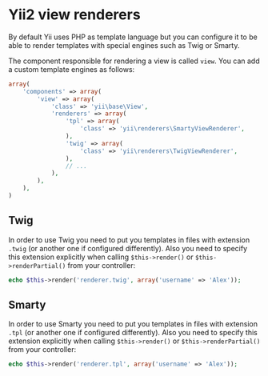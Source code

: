 Yii2 view renderers
===================

By default Yii uses PHP as template language but you can configure it to be able
to render templates with special engines such as Twig or Smarty.

The component responsible for rendering a view is called `view`. You can add
a custom template engines as follows:

```php
array(
	'components' => array(
		'view' => array(
			'class' => 'yii\base\View',
			'renderers' => array(
				'tpl' => array(
					'class' => 'yii\renderers\SmartyViewRenderer',
				),
				'twig' => array(
					'class' => 'yii\renderers\TwigViewRenderer',
				),
				// ...
			),
		),
	),
)
```

Twig
----

In order to use Twig you need to put you templates in files with extension `.twig`
(or another one if configured differently).
Also you need to specify this extension explicitly when calling `$this->render()`
or `$this->renderPartial()` from your controller:

```php
echo $this->render('renderer.twig', array('username' => 'Alex'));
```

Smarty
------

In order to use Smarty you need to put you templates in files with extension `.tpl`
(or another one if configured differently).
Also you need to specify this extension explicitly when calling `$this->render()`
or `$this->renderPartial()` from your controller:

```php
echo $this->render('renderer.tpl', array('username' => 'Alex'));
```
